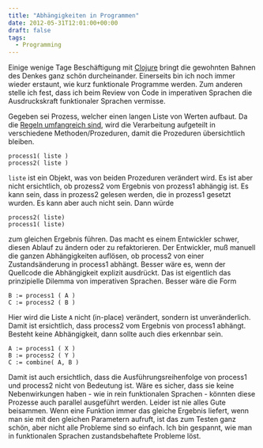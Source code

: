 ```yaml
---
title: "Abhängigkeiten in Programmen"
date: 2012-05-31T12:01:00+00:00
draft: false
tags:
  - Programming
---
```


Einige wenige Tage Beschäftigung mit
[Clojure](https://clojure.org/) bringt die gewohnten Bahnen des Denkes ganz
schön durcheinander.  Einerseits bin ich noch immer wieder erstaunt, wie kurz
funktionale Programme werden.  Zum anderen stelle ich fest, dass ich beim Review
von Code in imperativen Sprachen die Ausdruckskraft funktionaler Sprachen
vermisse.

Gegeben sei Prozess, welcher einen langen Liste von Werten aufbaut. Da die [Regeln umfangreich sind](http://en.wikipedia.org/wiki/Essential_complexity), wird die Verarbeitung aufgeteilt in verschiedene Methoden/Prozeduren, damit die Prozeduren übersichtlich bleiben.

    process1( liste )
    process2( liste )

`liste` ist ein Objekt, was von beiden Prozeduren verändert wird.  Es ist aber
nicht ersichtlich, ob prozess2 vom Ergebnis von prozess1 abhängig ist.  Es kann
sein, dass in prozess2 gelesen werden, die in prozess1 gesetzt wurden.  Es kann aber auch nicht sein. Dann würde

    process2( liste)
    process1( liste)

zum gleichen Ergebnis führen.  Das macht es einem Entwickler schwer, diesen
Ablauf zu ändern oder zu refaktorieren.  Der Entwickler, muß manuell die ganzen
Abhängigkeiten auflösen, ob process2 von einer Zustandsänderung in process1
abhängt.  Besser wäre es, wenn der Quellcode die Abhängigkeit explizit
ausdrückt.  Das ist eigentlich das prinzipielle Dilemma von imperativen
Sprachen.  Besser wäre die Form

    B := process1 ( A )
    C := process2 ( B )

Hier wird die Liste `A` nicht (in-place) verändert, sondern ist unveränderlich.  Damit ist ersichtlich, dass process2 vom Ergebnis von process1 abhängt.  Besteht keine Abhängigkeit, dann sollte auch dies erkennbar sein.

    A := process1 ( X )
    B := process2 ( Y )
    C := combine( A, B )

Damit ist auch ersichtlich, dass die Ausführungsreihenfolge von process1 und
process2 nicht von Bedeutung ist.  Wäre es sicher, dass sie keine Nebenwirkungen
haben - wie in rein funktionalen Sprachen - könnten diese Prozesse auch parallel
ausgeführt werden.  Leider ist nie alles Gute beisammen.  Wenn eine Funktion
immer das gleiche Ergebnis liefert, wenn man sie mit den gleichen Parametern
aufruft, ist das zum Testen ganz schön, aber nicht alle Probleme sind so
einfach.  Ich bin gespannt, wie man in funktionalen Sprachen zustandsbehaftete Probleme löst.



